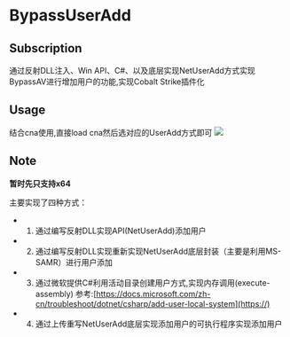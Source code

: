 # BypassUserAdd
## Subscription
通过反射DLL注入、Win API、C#、以及底层实现NetUserAdd方式实现BypassAV进行增加用户的功能,实现Cobalt Strike插件化


## Usage
结合cna使用,直接load cna然后选对应的UserAdd方式即可
![](https://md.byr.ac.cn/uploads/upload_c075492f5b1e7340f3f742356f5c7797.png)

## Note

**暂时先只支持x64**

主要实现了四种方式：
- 1. 通过编写反射DLL实现API(NetUserAdd)添加用户
- 2. 通过编写反射DLL实现重新实现NetUserAdd底层封装（主要是利用MS-SAMR）进行用户添加
- 3. 通过微软提供C#利用活动目录创建用户方式,实现内存调用(execute-assembly)  参考:[https://docs.microsoft.com/zh-cn/troubleshoot/dotnet/csharp/add-user-local-system](https://)
- 4. 通过上传重写NetUserAdd底层实现添加用户的可执行程序实现添加用户

